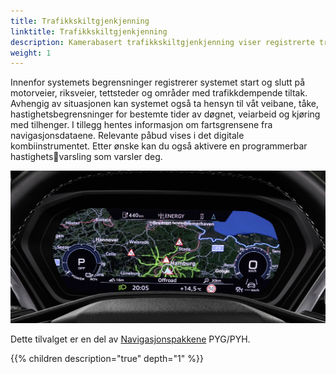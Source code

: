 ```yaml
---
title: Trafikkskiltgjenkjenning
linktitle: Trafikkskiltgjenkjenning
description: Kamerabasert trafikkskiltgjenkjenning viser registrerte trafikkskilt, f.eks. fartsgrenser, forbikjøringsforbud og midlertidige  fartsgrenser, innenfor frontkameraets rekkevidde
weight: 1
---
```


Innenfor systemets begrensninger registrerer systemet start og slutt på motorveier, riksveier, tettsteder og områder med trafikkdempende tiltak. Avhengig av situasjonen kan systemet også ta hensyn til våt veibane, tåke, hastighetsbegrensninger for bestemte tider av døgnet, veiarbeid og kjøring med tilhenger. I tillegg hentes informasjon om fartsgrensene fra navigasjonsdataene. Relevante påbud vises i det digitale kombiinstrumentet. Etter ønske kan du også aktivere en programmerbar hastighetsvarsling som varsler deg.

![Virtual cockpit](virtualcockpit.jpg "Traffic sign information in virtual cockpit")

Dette tilvalget er en del av [Navigasjonspakkene](../../../optionguide/list/#infotainment) PYG/PYH.

{{% children description="true" depth="1" %}}
